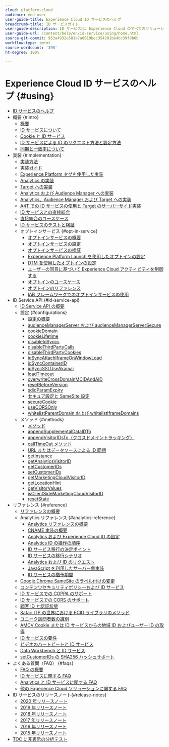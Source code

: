 ```yaml
---
cloud: platform-cloud
audience: end-user
user-guide-title: Experience Cloud ID サービスのヘルプ
breadcrumb-title: ID サービスガイド
user-guide-description: ID サービスは、Experience Cloud のすべてのソリューションで訪問者を識別する永続的な汎用 ID を提供します。このサービスを、Analytics、Audience Manager、Target などのサービスや、その他の Experience Cloud のソリューションまたは機能の ID 生成コードの代わりに使用できます。
user-guide-url: /content/help/en/id-service/using/home.html
source-git-commit: 953a4932e581a7a0019bec354201be4bc39f8b6b
workflow-type: tm+mt
source-wordcount: '398'
ht-degree: 100%

---
```



# Experience Cloud ID サービスのヘルプ {#using}

+ [ID サービスのヘルプ](home.md)
+ 概要 {#intro}
   + [概要](introduction/overview.md)
   + [ID サービスについて](introduction/about-id-service.md)
   + [Cookie と ID サービス](introduction/cookies.md)
   + [ID サービスによる ID のリクエスト方法と設定方法](introduction/id-request.md)
   + [同期と一致率について](introduction/match-rates.md)
+ 実装 {#implementation}
   + [実装方法](implementation-guides/implementation-methods.md)
   + [実装ガイド](implementation-guides/implementation-guides.md)
   + [Experience Platform タグを使用した実装](implementation-guides/ecid-implement-with-launch.md)
   + [Analytics の実装](implementation-guides/setup-analytics.md)
   + [Target への実装](implementation-guides/setup-target.md)
   + [Analytics および Audience Manager への実装](implementation-guides/setup-aam-analytics.md)
   + [Analytics、Audience Manager および Target への実装](implementation-guides/setup-aam-analytics-target.md)
   + [A4T での ID サービスの使用と Target のサーバーサイド実装](implementation-guides/ecid-a4t-target.md)
   + [ID サービスとの直接統合](implementation-guides/direct-integration.md)
   + [直接統合のユースケース](implementation-guides/direct-integration-examples.md)
   + [ID サービスのテストと検証](implementation-guides/test-verify.md)
   + オプトインサービス {#opt-in-service}
      + [オプトインサービスの概要](implementation-guides/opt-in-service/optin-overview.md)
      + [オプトインサービスの設定](implementation-guides/opt-in-service/getting-started.md)
      + [オプトインサービスの検証](implementation-guides/opt-in-service/testing-optin-and-iab-plugin.md)
      + [Experience Platform Launch を使用したオプトインの設定](implementation-guides/opt-in-service/launch.md)
      + [DTM を使用したオプトインの設定](implementation-guides/opt-in-service/optin-dtm.md)
      + [ユーザーの同意に基づいて Experience Cloud アクティビティを制御する](implementation-guides/opt-in-service/use-opt-in-to-control-experience-cloud-activities-based-on-user-consent.md)
      + [オプトインのユースケース](implementation-guides/opt-in-service/use-cases.md)
      + [オプトインのリファレンス](implementation-guides/opt-in-service/api.md)
      + [IAB フレームワークでのオプトインサービスの使用](implementation-guides/opt-in-service/iab.md)
+ ID Service API {#id-service-api}
   + [ID Service API の概要](library/library.md)
   + 設定 {#configurations}
      + [設定の概要](library/function-vars/function-vars.md)
      + [audienceManagerServer および audienceManagerServerSecure](library/function-vars/subdomain-config.md)
      + [cookieDomain](library/function-vars/cookiedomain.md)
      + [cookieLifetime](library/function-vars/cookielifetime.md)
      + [disableIdSyncs](library/function-vars/disableidsync.md)
      + [disableThirdPartyCalls](library/function-vars/disablethirdpartycalls.md)
      + [disableThirdPartyCookies](library/function-vars/disable-cookies.md)
      + [idSyncAttachIframeOnWindowLoad](library/function-vars/idsyncattachiframeonwindowload.md)
      + [idSyncContainerID](library/function-vars/idsyncontainerid.md)
      + [idSyncSSLUseAkamai](library/function-vars/idsyncssluseakamai.md)
      + [loadTimeout](library/function-vars/loadtimeout.md)
      + [overwriteCrossDomainMCIDAndAID](library/function-vars/overwrite-visitor-id.md)
      + [resetBeforeVersion](library/function-vars/resetbeforeversion.md)
      + [sdidParamExpiry](library/function-vars/sdidparamexpiry.md)
      + [セキュア設定と SameSite 設定](library/function-vars/secure-samesite-config.md)
      + [secureCookie](library/function-vars/securecookie.md)
      + [useCORSOnly](library/function-vars/use-cors-only.md)
      + [whitelistParentDomain および whitelistIframeDomains](library/function-vars/whitelistdomain.md)
   + メソッド {#methods}
      + [メソッド](library/get-set/get-set.md)
      + [appendSupplementalDataIDTo](library/get-set/appendsupplementaldataidto.md)
      + [appendVisitorIDsTo（クロスドメイントラッキング）](library/get-set/appendvisitorid.md)
      + [callTimeOut メソッド](library/get-set/timeout-functions.md)
      + [URL またはデータソースによる ID 同期](library/get-set/idsync.md)
      + [getInstance](library/get-set/getinstance.md)
      + [getAnalyticsVisitorID](library/get-set/getanalyticsvisitorid.md)
      + [getCustomerIDs](library/get-set/getcustomerids.md)
      + [setCustomerIDs](library/get-set/setcustomerids.md)
      + [getMarketingCloudVisitorID](library/get-set/getmcvid.md)
      + [getLocationHint](library/get-set/getlocationhint.md)
      + [getVisitorValues](library/get-set/getvisitorvalues.md)
      + [isClientSideMarketingCloudVisitorID](library/get-set/client-side-id.md)
      + [resetState](library/get-set/resetstate.md)
+ リファレンス {#reference}
   + [リファレンスの概要](reference/reference.md)
   + Analytics リファレンス {#analytics-reference}
      + [Analytics リファレンスの概要](reference/analytics-reference/analytics-reference.md)
      + [CNAME 実装の概要](reference/analytics-reference/cname.md)
      + [Analytics および Experience Cloud ID の設定](reference/analytics-reference/analytics-ids.md)
      + [Analytics ID の操作の順序](reference/analytics-reference/analytics-order-of-operations.md)
      + [ID サービス移行の決定ポイント](reference/analytics-reference/migration-decisions.md)
      + [ID サービスの移行シナリオ](reference/analytics-reference/migration-scenarios.md)
      + [Analytics および ID のリクエスト](reference/analytics-reference/legacy-analytics.md)
      + [JavaScript を利用したサーバー側実装](reference/analytics-reference/server-side.md)
      + [ID サービスの猶予期間](reference/analytics-reference/grace-period.md)
   + [Google Chrome SameSite のラベル付けの変更](reference/chrome-samesite-labelling.md)
   + [コンテンツセキュリティポリシーおよび ID サービス](reference/csp.md)
   + [ID サービスでの COPPA のサポート](reference/coppa.md)
   + [ID サービスでの CORS のサポート](reference/cors.md)
   + [顧客 ID と認証状態](reference/authenticated-state.md)
   + [Safari ITP の世界における ECID ライブラリのメソッド](reference/ecid-library-methods.md)
   + [ユニーク訪問者数の識別](reference/unique-vis-method.md)
   + [AMCV Cookie または ID サービスからの地域 ID およびユーザー ID の取得](reference/regions.md)
   + [ID サービスの要件](reference/requirements.md)
   + [ビデオのハートビートと ID サービス](reference/heartbeat.md)
   + [Data Workbench と ID サービス](reference/dwb.md)
   + [setCustomerIDs の SHA256 ハッシュサポート](reference/hashing-support.md)
+ よくある質問（FAQ） {#faqs}
   + [FAQ の概要](faq-intro/faq-intro.md)
   + [ID サービスに関する FAQ](faq-intro/faq.md)
   + [Analytics と ID サービスに関する FAQ](faq-intro/analytics-faq.md)
   + [他の Experience Cloud ソリューションに関する FAQ](faq-intro/other-faq.md)
+ ID サービスのリリースノート{#release-notes}
   + [2020 年リリースノート](release-notes/release-notes.md)
   + [2019 年リリースノート](release-notes/notes-2019.md)
   + [2018 年リリースノート](release-notes/notes-2018.md)
   + [2017 年リリースノート](release-notes/notes-2017.md)
   + [2016 年リリースノート](release-notes/notes-2016.md)
   + [2015 年リリースノート](release-notes/notes-2015.md)
+ [TOC に非表示の分析テスト](analytics-test-file-hidetoc.md)
